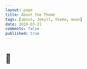 ```yaml
---
layout: page
title: About the Theme
tags: [about, Jekyll, theme, moon]
date: 2016-03-21
comments: false
published: true
---
```


<h1>💖</h1>
